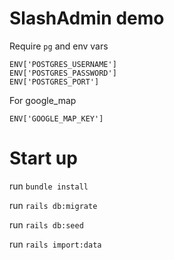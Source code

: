 # SlashAdmin demo

Require `pg` and env vars

```
ENV['POSTGRES_USERNAME']
ENV['POSTGRES_PASSWORD']
ENV['POSTGRES_PORT']
```

For google_map

```
ENV['GOOGLE_MAP_KEY']
```

# Start up

run `bundle install`

run `rails db:migrate`

run `rails db:seed`

run `rails import:data`
